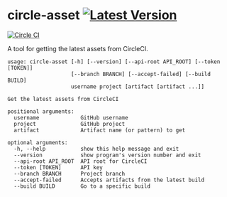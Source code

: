# circle-asset [![Latest Version](https://pypip.in/version/circle-asset/badge.svg)](https://pypi.python.org/pypi/circle-asset/)

[![Circle CI](https://circleci.com/gh/prophile/circle-asset.svg?style=svg)](https://circleci.com/gh/prophile/circle-asset)

A tool for getting the latest assets from CircleCI.

```
usage: circle-asset [-h] [--version] [--api-root API_ROOT] [--token [TOKEN]]
                    [--branch BRANCH] [--accept-failed] [--build BUILD]
                    username project [artifact [artifact ...]]

Get the latest assets from CircleCI

positional arguments:
  username             GitHub username
  project              GitHub project
  artifact             Artifact name (or pattern) to get

optional arguments:
  -h, --help           show this help message and exit
  --version            show program's version number and exit
  --api-root API_ROOT  API root for CircleCI
  --token [TOKEN]      API key
  --branch BRANCH      Project branch
  --accept-failed      Accepts artifacts from the latest build
  --build BUILD        Go to a specific build
```

